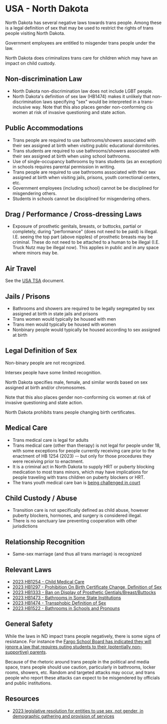 # USA - North Dakota

North Dakota has several negative laws towards trans people. Among these
is a legal definition of sex that may be used to restrict the rights of
trans people visiting North Dakota.

Government employees are entitled to misgender trans people under the law.

North Dakota does criminalizes trans care for children which may have an
impact on child custody.

## Non-discrimination Law

 * North Dakota non-discrimination law does not include LGBT people.
 * North Dakota's definition of sex law (HB1474) makes it unlikely that
   non-discrimination laws specifying "sex" would be interpreted in a
   trans-inclusive way. Note that this also places gender non-conforming cis
   women at risk of invasive questioning and state action.

## Public Accommodations

 * Trans people are required to use bathrooms/showers associated with their
   sex assigned at birth when visiting public educational dormitories.
 * Trans students are required to use bathrooms/showers associated with their
   sex assigned at birth when using school bathrooms.
 * Use of single-occupancy bathrooms by trans students (as an exception) in
   schools requires parental permission in writing.
 * Trans people are required to use bathrooms associated with their sex
   assigned at birth when visiting jails, prisons, youth correctional
   centers, etc.
 * Government employees (including school) cannot be be disciplined for
   misgendering others.
 * Students in schools cannot be disciplined for misgendering others.

## Drag / Performance / Cross-dressing Laws

 * Exposure of prosthetic genitals, breasts, or buttocks, partial or
   completely, during "performance" (does not need to be paid) is
   illegal. I.E. seeing the top part (above nipples) of prosthetic
   breasts may be criminal. These do not need to be attached to a human
   to be illegal (I.E. Truck Nutz may be illegal now). This applies in
   public and in any space where minors may be.

## Air Travel

See the [USA TSA](notes/tsa.md) document.

## Jails / Prisons

 * Bathrooms and showers are required to be legally segregated by sex
   assigned at birth in state jails and prisons
 * Trans women would typically be housed with men
 * Trans men would typically be housed with women
 * Nonbinary people would typically be housed according to sex
   assigned at birth

## Legal Definition of Sex

Non-binary people are not recognized.

Intersex people have some limited recognition.

North Dakota specifies male, female, and similar words based on sex assigned
at birth and/or chromosomes.

Note that this also places gender non-conforming cis women at risk of
invasive questioning and state action.

North Dakota prohibits trans people changing birth certificates.

## Medical Care

 * Trans medical care is legal for adults
 * Trans medical care (other than therapy) is not legal for people under
   18, with some exceptions for people currently receiving care prior to
   the enactment of HB 1254 (2023) -- but only for those procedures they
   were receiving prior to enactment.
 * It is a criminal act in North Dakota to supply HRT or puberty
   blocking medication to most trans minors, which may have implications
   for people traveling with trans children on puberty blockers or HRT.
 * The trans youth medical care ban is [being challenged in
   court](https://apnews.com/article/north-dakota-gender-affirming-care-transgender-7d060639419ec27629003819c226ab04)

## Child Custody / Abuse

 * Transition care is not specifically defined as child abuse, however
   puberty blockers, hormones, and surgery is considered illegal.
 * There is no sanctuary law preventing cooperation with other
   jurisdictions
 
## Relationship Recognition

 * Same-sex marriage (and thus all trans marriage) is recognized

## Relevant Laws

 * [2023 HB1254 - Child Medical Care](https://legiscan.com/ND/text/HB1254/id/2771423)
 * [2023 HB1297 - Prohibition On Birth Certificate Change, Definition of Sex](https://legiscan.com/ND/text/HB1297/2023)
 * [2023 HB1333 - Ban on Display of Prosthetic Gentials/Breast/Buttocks](https://legiscan.com/ND/text/HB1333/id/2785668)
 * [2023 HB1473 - Bathrooms in Some State Institutions](https://legiscan.com/ND/text/HB1473/id/2789744)
 * [2023 HB1474 - Transphobic Definition of Sex](https://legiscan.com/ND/text/HB1474/2023)
 * [2023 HB1522 - Bathrooms in Schools and Pronouns](https://legiscan.com/ND/text/HB1522/id/2797884)

## General Safety

While the laws in ND impact trans people negatively, there is some signs
of resistance.  For instance the [Fargo School Board has indicated they
will ignore a law that requires outing students to their
(potentially non-supportive) parents](https://www.valleynewslive.com/2023/05/10/fargo-public-schools-superintendent-speaks-out-recent-lgbtq-related-legislation/).

Because of the rhetoric around trans people in the political and media
space, trans people should use caution, particularly in bathrooms,
locker rooms, showers, etc.  Random and targeted attacks may occur, and
trans people who report these attacks can expect to be misgendered by
officials and public institutions.

## Resources

 * [2023 legislative resolution for entities to use sex, not gender, in demographic gathering and provision of services](https://legiscan.com/ND/text/HCR3010/2023)
